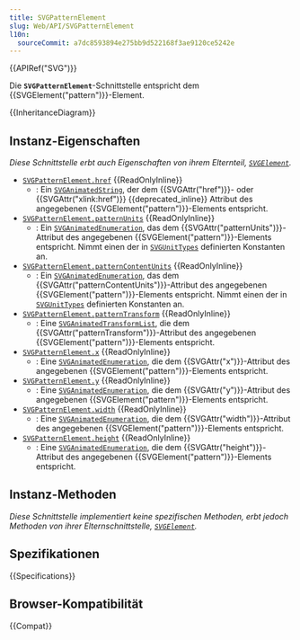 ```yaml
---
title: SVGPatternElement
slug: Web/API/SVGPatternElement
l10n:
  sourceCommit: a7dc8593894e275bb9d522168f3ae9120ce5242e
---
```


{{APIRef("SVG")}}

Die **`SVGPatternElement`**-Schnittstelle entspricht dem {{SVGElement("pattern")}}-Element.

{{InheritanceDiagram}}

## Instanz-Eigenschaften

_Diese Schnittstelle erbt auch Eigenschaften von ihrem Elternteil, [`SVGElement`](/de/docs/Web/API/SVGElement)._

- [`SVGPatternElement.href`](/de/docs/Web/API/SVGPatternElement/href) {{ReadOnlyInline}}
  - : Ein [`SVGAnimatedString`](/de/docs/Web/API/SVGAnimatedString), der dem {{SVGAttr("href")}}- oder {{SVGAttr("xlink:href")}} {{deprecated_inline}} Attribut des angegebenen {{SVGElement("pattern")}}-Elements entspricht.
- [`SVGPatternElement.patternUnits`](/de/docs/Web/API/SVGPatternElement/patternUnits) {{ReadOnlyInline}}
  - : Ein [`SVGAnimatedEnumeration`](/de/docs/Web/API/SVGAnimatedEnumeration), das dem {{SVGAttr("patternUnits")}}-Attribut des angegebenen {{SVGElement("pattern")}}-Elements entspricht. Nimmt einen der in [`SVGUnitTypes`](/de/docs/Web/API/SVGUnitTypes) definierten Konstanten an.
- [`SVGPatternElement.patternContentUnits`](/de/docs/Web/API/SVGPatternElement/patternContentUnits) {{ReadOnlyInline}}
  - : Ein [`SVGAnimatedEnumeration`](/de/docs/Web/API/SVGAnimatedEnumeration), das dem {{SVGAttr("patternContentUnits")}}-Attribut des angegebenen {{SVGElement("pattern")}}-Elements entspricht. Nimmt einen der in [`SVGUnitTypes`](/de/docs/Web/API/SVGUnitTypes) definierten Konstanten an.
- [`SVGPatternElement.patternTransform`](/de/docs/Web/API/SVGPatternElement/patternTransform) {{ReadOnlyInline}}
  - : Eine [`SVGAnimatedTransformList`](/de/docs/Web/API/SVGAnimatedTransformList), die dem {{SVGAttr("patternTransform")}}-Attribut des angegebenen {{SVGElement("pattern")}}-Elements entspricht.
- [`SVGPatternElement.x`](/de/docs/Web/API/SVGPatternElement/x) {{ReadOnlyInline}}
  - : Eine [`SVGAnimatedEnumeration`](/de/docs/Web/API/SVGAnimatedEnumeration), die dem {{SVGAttr("x")}}-Attribut des angegebenen {{SVGElement("pattern")}}-Elements entspricht.
- [`SVGPatternElement.y`](/de/docs/Web/API/SVGPatternElement/y) {{ReadOnlyInline}}
  - : Eine [`SVGAnimatedEnumeration`](/de/docs/Web/API/SVGAnimatedEnumeration), die dem {{SVGAttr("y")}}-Attribut des angegebenen {{SVGElement("pattern")}}-Elements entspricht.
- [`SVGPatternElement.width`](/de/docs/Web/API/SVGPatternElement/width) {{ReadOnlyInline}}
  - : Eine [`SVGAnimatedEnumeration`](/de/docs/Web/API/SVGAnimatedEnumeration), die dem {{SVGAttr("width")}}-Attribut des angegebenen {{SVGElement("pattern")}}-Elements entspricht.
- [`SVGPatternElement.height`](/de/docs/Web/API/SVGPatternElement/height) {{ReadOnlyInline}}
  - : Eine [`SVGAnimatedEnumeration`](/de/docs/Web/API/SVGAnimatedEnumeration), die dem {{SVGAttr("height")}}-Attribut des angegebenen {{SVGElement("pattern")}}-Elements entspricht.

## Instanz-Methoden

_Diese Schnittstelle implementiert keine spezifischen Methoden, erbt jedoch Methoden von ihrer Elternschnittstelle, [`SVGElement`](/de/docs/Web/API/SVGElement)._

## Spezifikationen

{{Specifications}}

## Browser-Kompatibilität

{{Compat}}
